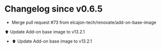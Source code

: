 # Changelog since v0.6.5
- Merge pull request #73 from elcajon-tech/renovate/add-on-base-image

⬆️ Update Add-on base image to v13.2.1 
- ⬆️ Update Add-on base image to v13.2.1 
